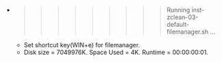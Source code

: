 * >>>>>>>>> Running inst-zclean-03-default-filemanager.sh ...
  * Set shortcut key(WIN+e) for filemanager.
  * Disk size = 7049976K. Space Used = 4K. Runtime = 00:00:00:01.
